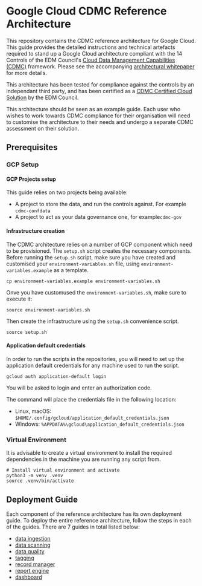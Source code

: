 # Google Cloud CDMC Reference Architecture
This repository contains the CDMC reference architecture for Google Cloud. 
This guide provides the detailed instructions and technical artefacts required to stand up
a Google Cloud architecture compliant with the 14 Controls of the EDM Council's [Cloud 
Data Management Capabilities (CDMC)](https://edmcouncil.org/frameworks/cdmc/) framework. Please see the 
accompanying [architectural whitepaper](https://cloud.google.com/docs/security/implement-cdmc-framework) for more details. 

This architecture has been tested for compliance against the controls by an independant 
third party, and has been certified as a [CDMC Certified Cloud Solution](https://www.credly.com/go/bqrpsrsDYrIe07th4CEIGw) by the EDM Council.

This architecture should be seen as an example guide. 
Each user who wishes to work towards CDMC compliance for their organisation will 
need to customise the architecture to their needs and undergo a separate 
CDMC assessment on their solution.

## Prerequisites
### GCP Setup

#### GCP Projects setup
This guide relies on two projects being available:
* A project to store the data, and run the controls against. For example `cdmc-confdata`
* A project to act as your data governance one, for example`cdmc-gov`

#### Infrastructure creation
The CDMC architecture relies on a number of GCP component which need to be provisioned.
The `setup.sh` script creates the necessary components. 
Before running the `setup.sh` script, make sure you have created and customised your 
`environment-variables.sh` file, using `environment-variables.example` as a template.
```
cp environment-variables.example environment-variables.sh
```
Onve you have customused the `environment-variables.sh`, make sure to execute it:
```
source environment-variables.sh
```
Then create the infrastructure using the `setup.sh` convenience script.
```
source setup.sh
```

#### Application default credentials

In order to run the scripts in the repositories, you will need to set up the 
application default credentials for any machine used to run the script.

```
gcloud auth application-default login
```

You will be asked to login and enter an authorization code. 

The command will place the credentials file in the following location:
* Linux, macOS: `$HOME/.config/gcloud/application_default_credentials.json`
* Windows: `%APPDATA%\gcloud\application_default_credentials.json`


### Virtual Environment
It is advisable to create a virtual environment to install the required dependencies in
the machine you are running any script from. 
```
# Install virtual environment and activate
python3 -m venv .venv
source .venv/bin/activate
```


## Deployment Guide

Each component of the reference architecture has its own deployment guide. To deploy the entire reference architecture, follow the steps in each of the guides. There are 7 guides in total listed below:

- [data ingestion](https://github.com/GoogleCloudPlatform/cdmc/blob/main/data-ingestion/README.md) 
- [data scanning](https://github.com/GoogleCloudPlatform/cdmc/blob/main/data-scanning/README.md)  
- [data quality](https://github.com/GoogleCloudPlatform/cdmc/blob/main/data-quality/README.md)
- [tagging](https://github.com/GoogleCloudPlatform/cdmc/blob/main/tagging/README.md) 
- [record manager](https://github.com/GoogleCloudPlatform/bigquery-record-manager/blob/main/README.md)  
- [report engine](https://github.com/GoogleCloudPlatform/cdmc/blob/main/report-engine/README.md) 
- [dashboard](https://github.com/GoogleCloudPlatform/cdmc/blob/main/dashboard/README.md) 
